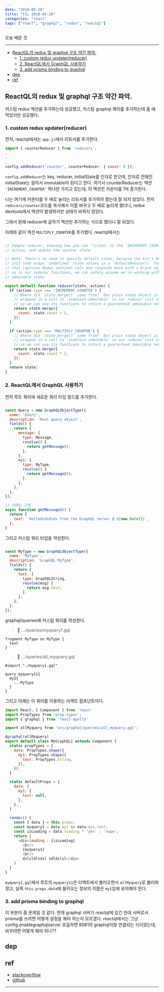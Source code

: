 ```yaml
---
date: "2018-05-28"
title: "TIL 2018-05-28"
categories: "react"
tags: ["react", "graphql", "redux", "reactql"]
---
```


오늘 배운 것

----------

- [ReactQL의 redux 및 graphql 구조 약간 파악.](#reactql의-redux-및-graphql-구조-약간-파악)
  - [1. custom redux updater(reducer)](#1-custom-redux-updaterreducer)
  - [2. ReactQL에서 GraphQL 사용하기](#2-reactql에서-graphql-사용하기)
  - [3. add prisma binding to graphql](#3-add-prisma-binding-to-graphql)
- [dep](#dep)
- [ref](#ref)

## ReactQL의 redux 및 graphql 구조 약간 파악.

커스텀 redux 액션을 추가하는데 성공했고, 커스텀 graphql 쿼리를 추가하는데 좀 애먹었지만 성공했다.

### 1. custom redux updater(reducer)

먼저, reactql에서는 `app.js`에서 리듀서를 추가한다.

```js
import { counterReducer } from 'reducers';
.
.
.
config.addReducer('counter', counterReducer, { count: 0 });
```

`config.addReducer`는 key, reducer, initialState를 인자로 받으며, 인자로 전해진 initialState는 알아서 immutable이 된다고 한다.
여기서 counterReducer는 액션 `'INCREMENT_COUNTER'` 하나만 가지고 있는데, 이 액션은 카운터를 1씩 증가한다.

나는 여기에 카운터를 두 배로 늘리는 리듀서를 추가하려 했는데 잘 되지 않았다.
먼저 `reducers/counter`코드를 복사해서 이름 바꾸고 두 배로 늘리게 했더니, redux devtools에서 액션이 발생하지만 상태가 바뀌지 않았다.

그래서 원래 reducer에 곱하기 액션만 추가하는 식으로 했더니 잘 되었다.

아래와 같이 액션 `MULTIPLY_COUNTER`를 추가했다. reactql에서는

```js

// Sample reducer, showing how you can 'listen' to the `INCREMENT_COUNTER`
// action, and update the counter state

// Note: There's no need to specify default state, because the kit's Redux
// init code wraps `undefined` state values in a `defaultReducer()` function,
// that captures Redux sentinel vals and responds back with a black object --
// so in our reducer functions, we can safely assume we're working with 'real'
// immutable state

export default function reducer(state, action) {
  if (action.type === 'INCREMENT_COUNTER') {
    // Where did `state.merge()` come from?  Our plain state object is automatically
    // wrapped in a call to `seamless-immutable` in our reducer init code,
    // so we can use its functions to return a guaranteed immutable version
    return state.merge({
      count: state.count + 1,
    });
  }

  if (action.type === 'MULTIPLY_COUNTER') {
    // Where did `state.merge()` come from?  Our plain state object is automatically
    // wrapped in a call to `seamless-immutable` in our reducer init code,
    // so we can use its functions to return a guaranteed immutable version
    return state.merge({
      count: state.count * 2,
    });
  }
  return state;
}

```

### 2. ReactQL에서 GraphQL 사용하기

먼저 루트 쿼리에 새로운 쿼리 타입 필드를 추가한다.

```js

const Query = new GraphQLObjectType({
  name: 'Query',
  description: 'Root query object',
  fields() {
    return {
      message: {
        type: Message,
        resolve() {
          return getMessage();
        },
      },
      my1: {
        type: MyType,
        resolve() {
          return getMessage2();
        },
      },
    };
  },
});

// 아래는 구현
async function getMessage2() {
  return {
    text: `Hellodsdsdsds from the GraphQL server @ ${new Date()}`,
  };
} 

```

그리고 커스텀 쿼리 타입을 작성한다.

```js

const MyType = new GraphQLObjectType({
  name: 'MyType',
  description: 'GraphQL MyType',
  fields() {
    return {
      text: {
        type: GraphQLString,
        resolve(msg) {
          return msg.text;
        },
      },
    };
  },
});
```

graphql/queries에 커스텀 쿼리를 작성한다.

> :file_folder: .../queries/myquery1.gql

```gql
fragment MyType on MyType {
  text
}
```

> :file_folder: .../queries/all_myquery.gql

```gql
#import "./myquery1.gql"

query myquery11{
  my1{
    ...MyType
  }
}

```

그리고 아래는 이 쿼리를 이용하는 리액트 컴포넌트이다.

```js
import React, { Component } from 'react'
import PropTypes from 'prop-types';
import { graphql } from 'react-apollo'

import allMyquery from 'src/graphql/queries/all_myquery.gql';

@graphql(allMyquery)
export default class MyGraphQL1 extends Component {
  static propTypes = {
    data: PropTypes.shape({
      my1: PropTypes.shape({
        text: PropTypes.string,
      }),
    }),
  }

  static defaultProps = {
    data: {
      my1: {
        text: null,
      },
    },
  }

  render() {
    const { data } = this.props;
    const myquery1 = data.my1 && data.my1.text;
    const isLoading = data.loading ? 'yes' : 'nope';
    return (
      <div>loading : {isLoading}
        <br/>
        {myquery1}
        <br/>
        dslsldlsdsl sdldslsl</div>
    )
  }
}
```

`myquery1.gql`에서 루트의 `myquery11`은 리액트에서 불러오면서 `allMyquery`로 불러와졌고, 실제 `this.props.data`에 들어오는 정보의 이름은 `my1`임에 유의해야 한다.

### 3. add prisma binding to graphql

이 부분이 좀 문제일 것 같다. 현재 graphql 서버가 reactql에 있긴 한데 서버로서 prisma를 쓰려면 어떻게 설정을 해야 하는지 모르겠다. reactql에서는 그냥 config.enablegraphqlserver 호출하면 8081의 graphql이랑 연결되는 식이었는데, 바꾸려면 어떻게 해야 하나??

## dep

## ref

- [stackoverflow](https://stackoverflow.com/questions/)
- [github](https://github.com/Epikem)

----------
